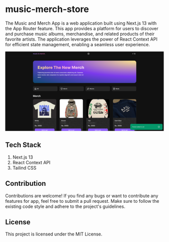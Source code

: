 # music-merch-store

The Music and Merch App is a web application built using Next.js 13 with the App Router feature. This app provides a platform for users to discover and purchase music albums, merchandise, and related products of their favorite artists. The application leverages the power of React Context API for efficient state management, enabling a seamless user experience.

![Alt text](public/readme/home.png)

## Tech Stack

1. Next.js 13
2. React Context API
3. Tailind CSS

## Contribution

Contributions are welcome! If you find any bugs or want to contribute any features for app, feel free to submit a pull request. Make sure to follow the existing code style and adhere to the project's guidelines.

## License

This project is licensed under the MIT License.
